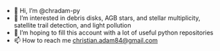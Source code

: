 - 👋 Hi, I’m @chradam-py
- 👀 I’m interested in debris disks, AGB stars, and stellar multiplicity, satellite trail detection, and light pollution
- 🌱 I’m hoping to fill this account with a lot of useful python repositories
- 📫 How to reach me christian.adam84@gmail.com

<!---
chradam-py/chradam-py is a ✨ special ✨ repository because its `README.md` (this file) appears on your GitHub profile.
You can click the Preview link to take a look at your changes.
--->
